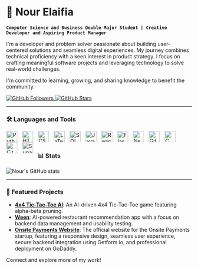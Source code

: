 # 🚀 Nour Elaifia  

**`Computer Science and Business Double Major Student | Creative Developer and Aspiring Product Manager`**  

I'm a developer and problem solver passionate about building user-centered solutions and seamless digital experiences. My journey combines technical proficiency with a keen interest in product strategy. I focus on crafting meaningful software projects and leveraging technology to solve real-world challenges.  

I'm committed to learning, growing, and sharing knowledge to benefit the community.  


<p align="left">
   <a href="https://github.com/nnnour?tab=followers">
      <img alt="GitHub Followers" title="Follow me on GitHub" src="https://custom-icon-badges.demolab.com/github/followers/nnnour?color=236ad3&labelColor=1155ba&style=for-the-badge&logo=person-add&label=Follow&logoColor=white"/>
   </a>
   <a href="https://github.com/nnnour?tab=repositories">
      <img alt="GitHub Stars" title="Star my projects" src="https://custom-icon-badges.demolab.com/github/stars/nnnour?color=55960c&labelColor=488207&style=for-the-badge&logo=star&label=Stars"/>
   </a>
</p>

---


### 🛠️ Languages and Tools  

<img align="left" alt="Python" width="30px" style="padding-right:10px;" src="https://cdn.jsdelivr.net/gh/devicons/devicon/icons/python/python-original.svg"/>
<img align="left" alt="HTML" width="30px" style="padding-right:10px;" src="https://cdn.jsdelivr.net/gh/devicons/devicon/icons/html5/html5-plain.svg"/>
<img align="left" alt="CSS" width="30px" style="padding-right:10px;" src="https://cdn.jsdelivr.net/gh/devicons/devicon/icons/css3/css3-plain.svg"/>
<img align="left" alt="LaTeX" width="30px" style="padding-right:10px;" src="https://upload.wikimedia.org/wikipedia/commons/9/92/LaTeX_logo.svg"/>
<img align="left" alt="SQL" width="30px" style="padding-right:10px;" src="https://cdn.jsdelivr.net/gh/devicons/devicon/icons/mysql/mysql-original-wordmark.svg"/>
<img align="left" alt="JavaScript" width="30px" style="padding-right:10px;" src="https://cdn.jsdelivr.net/gh/devicons/devicon/icons/javascript/javascript-plain.svg"/>
<img align="left" alt="React" width="30px" style="padding-right:10px;" src="https://cdn.jsdelivr.net/gh/devicons/devicon/icons/react/react-original.svg"/>
<img align="left" alt="Flask" width="30px" style="padding-right:10px;" src="https://cdn.jsdelivr.net/gh/devicons/devicon/icons/flask/flask-original.svg"/>
<img align="left" alt="Next.js" width="30px" style="padding-right:10px;" src="https://cdn.jsdelivr.net/gh/devicons/devicon/icons/nextjs/nextjs-original.svg"/>
<img align="left" alt="Git" width="30px" style="padding-right:10px;" src="https://cdn.jsdelivr.net/gh/devicons/devicon/icons/git/git-original.svg"/>
<img align="left" alt="C" width="30px" style="padding-right:10px;" src="https://cdn.jsdelivr.net/gh/devicons/devicon/icons/c/c-original.svg"/>
<img align="left" alt="C++" width="30px" style="padding-right:10px;" src="https://cdn.jsdelivr.net/gh/devicons/devicon/icons/cplusplus/cplusplus-original.svg"/>
<img align="left" alt="Supabase" width="30px" style="padding-right:10px;" src="https://supabase.io/images/logo-dark.png"/>
<br />

#

### 📊 Stats  

![Nour's GitHub stats](https://github-readme-stats.vercel.app/api?username=nnnour&show_icons=true&theme=radical)

---

### 🌟 Featured Projects  

- **[4x4 Tic-Tac-Toe AI](https://github.com/nnnour/AI_TicTacToe_4x4.git)**: An AI-driven 4x4 Tic-Tac-Toe game featuring alpha-beta pruning.  
- **[Ween](https://github.com/nnnour/Ween)**: AI-powered restaurant recommendation app with a focus on backend data management and usability testing.  
- **[Onsite Payments Website](https://github.com/nnnour/onsite-payments-website)**: The official website for the Onsite Payments startup, featuring a responsive design, seamless user experience, secure backend integration using Getform.io, and professional deployment on GoDaddy.  

Connect and explore more of my work!  

[linkedin]: https://www.linkedin.com/in/nour-elaifia-82886a163/

